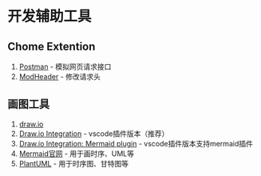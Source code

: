 # 开发辅助工具

## Chome Extention

1. [Postman](https://chrome.google.com/webstore/detail/tabbed-postman-rest-clien/coohjcphdfgbiolnekdpbcijmhambjff?utm_source=ext_sidebar&hl=zh-CN) - 模拟网页请求接口
2. [ModHeader](https://chrome.google.com/webstore/detail/modheader-modify-http-hea/idgpnmonknjnojddfkpgkljpfnnfcklj?utm_source=ext_sidebar&hl=zh-CN) - 修改请求头

## 画图工具

1. [draw.io](https://github.com/jgraph/drawio-desktop/releases/tag/v22.0.3)
2. [Draw.io Integration](https://marketplace.visualstudio.com/items?itemName=hediet.vscode-drawio) - vscode插件版本（推荐）
3. [Draw.io Integration: Mermaid plugin](https://marketplace.visualstudio.com/items?itemName=nopeslide.vscode-drawio-plugin-mermaid) - vscode插件版本支持mermaid插件
4. [Mermaid官网](https://mermaid.js.org/) - 用于画时序、UML等
5. [PlantUML](https://plantuml.com/zh/) - 用于时序图、甘特图等
